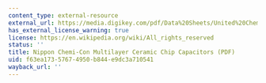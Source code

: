 ```yaml
---
content_type: external-resource
external_url: https://media.digikey.com/pdf/Data%20Sheets/United%20Chemi-Con%20PDFs/NTS,NTF_Series_Rev_E1002V.pdf
has_external_license_warning: true
license: https://en.wikipedia.org/wiki/All_rights_reserved
status: ''
title: Nippon Chemi-Con Multilayer Ceramic Chip Capacitors (PDF)
uid: f63ea173-5767-4950-b844-e9dc3a710541
wayback_url: ''
---
```

